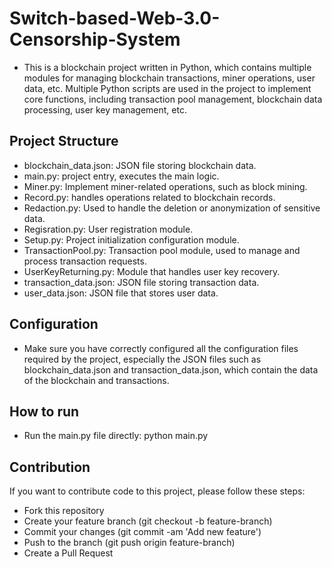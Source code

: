 # Switch-based-Web-3.0-Censorship-System
* This is a blockchain project written in Python, which contains multiple modules for managing blockchain transactions, miner operations, user data, etc. Multiple Python scripts are used in the project to implement core functions, including transaction pool management, blockchain data processing, user key management, etc.

## Project Structure
* blockchain_data.json: JSON file storing blockchain data.
* main.py: project entry, executes the main logic.
* Miner.py: Implement miner-related operations, such as block mining.
* Record.py: handles operations related to blockchain records.
* Redaction.py: Used to handle the deletion or anonymization of sensitive data.
* Regisration.py: User registration module.
* Setup.py: Project initialization configuration module.
* TransactionPool.py: Transaction pool module, used to manage and process transaction requests.
* UserKeyReturning.py: Module that handles user key recovery.
* transaction_data.json: JSON file storing transaction data.
* user_data.json: JSON file that stores user data.

## Configuration
* Make sure you have correctly configured all the configuration files required by the project, especially the JSON files such as blockchain_data.json and transaction_data.json, which contain the data of the blockchain and transactions.

## How to run
* Run the main.py file directly: python main.py

## Contribution
If you want to contribute code to this project, please follow these steps:

* Fork this repository
* Create your feature branch (git checkout -b feature-branch)
* Commit your changes (git commit -am 'Add new feature')
* Push to the branch (git push origin feature-branch)
* Create a Pull Request
